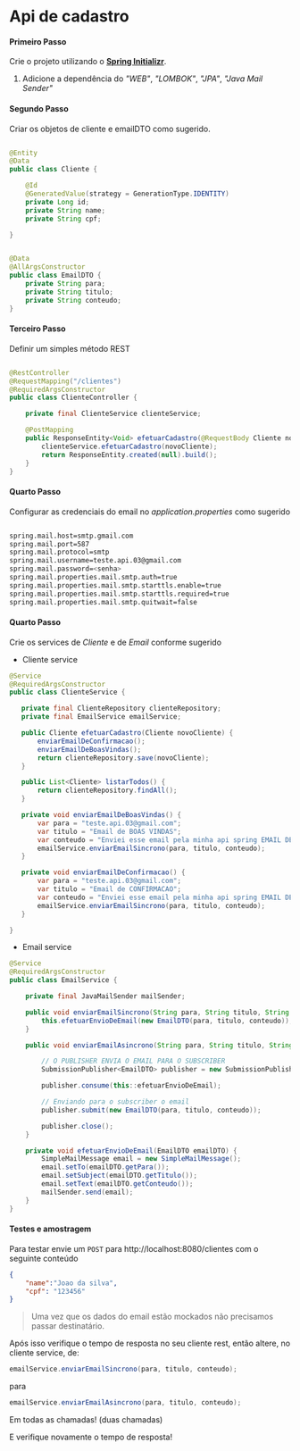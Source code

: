 # Api de cadastro

#### Primeiro Passo

Crie o projeto utilizando o **[Spring Initializr](https://start.spring.io/)**.

1. Adicione a dependência do *"WEB"*, *"LOMBOK"*, *"JPA"*, *"Java Mail Sender"*

#### Segundo Passo

Criar os objetos de cliente e emailDTO como sugerido.

```java

@Entity
@Data
public class Cliente {

    @Id
    @GeneratedValue(strategy = GenerationType.IDENTITY)
    private Long id;
    private String name;
    private String cpf;

}

```

```java

@Data
@AllArgsConstructor
public class EmailDTO {
    private String para;
    private String titulo;
    private String conteudo;
}


```

#### Terceiro Passo

Definir um simples método REST

```java

@RestController
@RequestMapping("/clientes")
@RequiredArgsConstructor
public class ClienteController {

    private final ClienteService clienteService;

    @PostMapping
    public ResponseEntity<Void> efetuarCadastro(@RequestBody Cliente novoCliente) {
        clienteService.efetuarCadastro(novoCliente);
        return ResponseEntity.created(null).build();
    }
}
```

#### Quarto Passo

Configurar as credenciais do email no *application.properties* como sugerido

```sh

spring.mail.host=smtp.gmail.com
spring.mail.port=587
spring.mail.protocol=smtp
spring.mail.username=teste.api.03@gmail.com
spring.mail.password=<senha>
spring.mail.properties.mail.smtp.auth=true
spring.mail.properties.mail.smtp.starttls.enable=true
spring.mail.properties.mail.smtp.starttls.required=true
spring.mail.properties.mail.smtp.quitwait=false


```
  
#### Quarto Passo
 
 Crie os services de *Cliente* e de *Email* conforme sugerido
 
 - Cliente service
 
 ```java
 @Service
@RequiredArgsConstructor
public class ClienteService {

    private final ClienteRepository clienteRepository;
    private final EmailService emailService;

    public Cliente efetuarCadastro(Cliente novoCliente) {
        enviarEmailDeConfirmacao();
        enviarEmailDeBoasVindas();
        return clienteRepository.save(novoCliente);
    }

    public List<Cliente> listarTodos() {
        return clienteRepository.findAll();
    }

    private void enviarEmailDeBoasVindas() {
        var para = "teste.api.03@gmail.com";
        var titulo = "Email de BOAS VINDAS";
        var conteudo = "Enviei esse email pela minha api spring EMAIL DE BOAS VINDAS";
        emailService.enviarEmailSincrono(para, titulo, conteudo);
    }

    private void enviarEmailDeConfirmacao() {
        var para = "teste.api.03@gmail.com";
        var titulo = "Email de CONFIRMACAO";
        var conteudo = "Enviei esse email pela minha api spring EMAIL DE CONFIRMACAO";
        emailService.enviarEmailSincrono(para, titulo, conteudo);
    }

}
 ```
 
 - Email service

```java
@Service
@RequiredArgsConstructor
public class EmailService {

    private final JavaMailSender mailSender;

    public void enviarEmailSincrono(String para, String titulo, String conteudo) {
        this.efetuarEnvioDeEmail(new EmailDTO(para, titulo, conteudo));
    }

    public void enviarEmailAsincrono(String para, String titulo, String conteudo) {

        // O PUBLISHER ENVIA O EMAIL PARA O SUBSCRIBER
        SubmissionPublisher<EmailDTO> publisher = new SubmissionPublisher<>();

        publisher.consume(this::efetuarEnvioDeEmail);

        // Enviando para o subscriber o email
        publisher.submit(new EmailDTO(para, titulo, conteudo));

        publisher.close();
    }

    private void efetuarEnvioDeEmail(EmailDTO emailDTO) {
        SimpleMailMessage email = new SimpleMailMessage();
        email.setTo(emailDTO.getPara());
        email.setSubject(emailDTO.getTitulo());
        email.setText(emailDTO.getConteudo());
        mailSender.send(email);
    }
}
```

#### Testes e amostragem

Para testar envie um `POST` para http://localhost:8080/clientes com o seguinte conteúdo

```json
{
    "name":"Joao da silva",
    "cpf": "123456"
}
```

> Uma vez que os dados do email estão mockados não precisamos passar destinatário.

Após isso verifique o tempo de resposta no seu cliente rest, então altere, no cliente service, de:
```java
emailService.enviarEmailSincrono(para, titulo, conteudo);
```
para
```java
emailService.enviarEmailAsincrono(para, titulo, conteudo);
```
Em todas as chamadas! (duas chamadas)

E verifique novamente o tempo de resposta!


